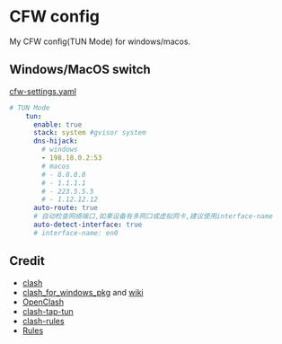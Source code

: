 # CFW config

My CFW config(TUN Mode) for windows/macos.

## Windows/MacOS switch

[cfw-settings.yaml](https://github.com/harahi/Config/blob/main/Clash/cfw-settings.yaml)
```yaml
# TUN Mode
    tun:
      enable: true
      stack: system #gvisor system 
      dns-hijack:
        # windows
        - 198.18.0.2:53
        # macos
        # - 8.8.8.8
        # - 1.1.1.1
        # - 223.5.5.5
        # - 1.12.12.12
      auto-route: true
      # 自动检查网络端口,如果设备有多网口或虚拟网卡,建议使用interface-name
      auto-detect-interface: true
      # interface-name: en0
```

## Credit

- [clash](https://github.com/Dreamacro/clash)
- [clash_for_windows_pkg](https://github.com/Fndroid/clash_for_windows_pkg) and [wiki](https://docs.cfw.lbyczf.com/)
- [OpenClash](https://github.com/vernesong/OpenClash/)
- [clash-tap-tun](https://github.com/kjfx/clash-tap-tun)
- [clash-rules](https://github.com/Loyalsoldier/clash-rules)
- [Rules](https://github.com/zzcabc/Rules)
